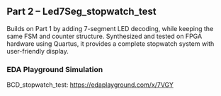 ## Part 2 – Led7Seg_stopwatch_test
Builds on Part 1 by adding 7-segment LED decoding, while keeping the same FSM and counter structure. Synthesized and tested on FPGA hardware using Quartus, it provides a complete stopwatch system with user-friendly display.
### EDA Playground Simulation
BCD_stopwatch_test: https://edaplayground.com/x/7VGY
